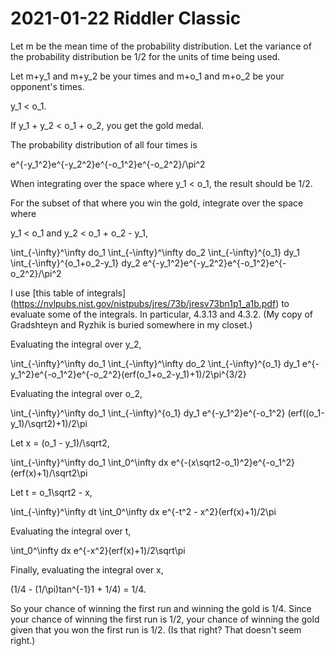 2021-01-22 Riddler Classic
==========================
Let m be the mean time of the probability distribution.  Let the variance of
the probability distribution be 1/2 for the units of time being used.

Let m+y_1 and m+y_2 be your times and m+o_1 and m+o_2 be your opponent's times.

y_1 < o_1.

If y_1 + y_2 < o_1 + o_2, you get the gold medal.

The probability distribution of all four times is

e^{-y_1^2}e^{-y_2^2}e^{-o_1^2}e^{-o_2^2}/\pi^2

When integrating over the space where y_1 < o_1, the result should be 1/2.

For the subset of that where you win the gold, integrate over the space where

y_1 < o_1 and y_2 < o_1 + o_2 - y_1,

\int_{-\infty}^\infty do_1 \int_{-\infty}^\infty do_2 \int_{-\infty}^{o_1} dy_1 \int_{-\infty}^{o_1+o_2-y_1} dy_2 e^{-y_1^2}e^{-y_2^2}e^{-o_1^2}e^{-o_2^2}/\pi^2

I use [this table of integrals]
(https://nvlpubs.nist.gov/nistpubs/jres/73b/jresv73bn1p1_a1b.pdf) to evaluate
some of the integrals.  In particular, 4.3.13 and 4.3.2.  (My copy of
Gradshteyn and Ryzhik is buried somewhere in my closet.)

Evaluating the integral over y_2,

\int_{-\infty}^\infty do_1 \int_{-\infty}^\infty do_2 \int_{-\infty}^{o_1} dy_1 e^{-y_1^2}e^{-o_1^2}e^{-o_2^2}(erf(o_1+o_2-y_1)+1)/2\pi^{3/2}

Evaluating the integral over o_2,

\int_{-\infty}^\infty do_1 \int_{-\infty}^{o_1} dy_1 e^{-y_1^2}e^{-o_1^2} (erf((o_1-y_1)/\sqrt2)+1)/2\pi

Let x = (o_1 - y_1)/\sqrt2,

\int_{-\infty}^\infty do_1 \int_0^\infty dx e^{-(x\sqrt2-o_1)^2}e^{-o_1^2} (erf(x)+1)/\sqrt2\pi

Let t = o_1\sqrt2 - x,

\int_{-\infty}^\infty dt \int_0^\infty dx e^{-t^2 - x^2}(erf(x)+1)/2\pi

Evaluating the integral over t,

\int_0^\infty dx e^{-x^2}(erf(x)+1)/2\sqrt\pi

Finally, evaluating the integral over x,

(1/4 - (1/\pi)tan^{-1}1 + 1/4) = 1/4.

So your chance of winning the first run and winning the gold is 1/4. Since
your chance of winning the first run is 1/2, your chance of winning the
gold given that you won the first run is 1/2.  (Is that right?  That doesn't
seem right.)
